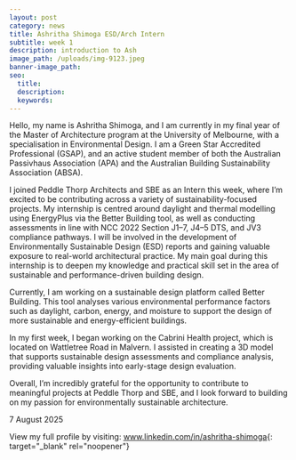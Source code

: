 ```yaml
---
layout: post
category: news
title: Ashritha Shimoga ESD/Arch Intern
subtitle: week 1
description: introduction to Ash
image_path: /uploads/img-9123.jpeg
banner-image_path:
seo:
  title:
  description:
  keywords:
---
```

Hello, my name is Ashritha Shimoga, and I am currently in my final year of the Master of Architecture program at the University of Melbourne, with a specialisation in Environmental Design. I am a Green Star Accredited Professional (GSAP), and an active student member of both the Australian Passivhaus Association (APA) and the Australian Building Sustainability Association (ABSA).

I joined Peddle Thorp Architects and SBE as an Intern this week, where I’m excited to be contributing across a variety of sustainability-focused projects. My internship is centred around daylight and thermal modelling using EnergyPlus via the Better Building tool, as well as conducting assessments in line with NCC 2022 Section J1–7, J4–5 DTS, and JV3 compliance pathways. I will be involved in the development of Environmentally Sustainable Design (ESD) reports and gaining valuable exposure to real-world architectural practice. My main goal during this internship is to deepen my knowledge and practical skill set in the area of sustainable and performance-driven building design.

Currently, I am working on a sustainable design platform called Better Building. This tool analyses various environmental performance factors such as daylight, carbon, energy, and moisture to support the design of more sustainable and energy-efficient buildings.

In my first week, I began working on the Cabrini Health project, which is located on Wattletree Road in Malvern. I assisted in creating a 3D model that supports sustainable design assessments and compliance analysis, providing valuable insights into early-stage design evaluation.

Overall, I’m incredibly grateful for the opportunity to contribute to meaningful projects at Peddle Thorp and SBE, and I look forward to building on my passion for environmentally sustainable architecture.

7 August 2025

View my full profile by visiting: [<u>www.linkedin.com/in/ashritha-shimoga</u>](http://www.linkedin.com/in/ashritha-shimoga){: target="_blank" rel="noopener"}